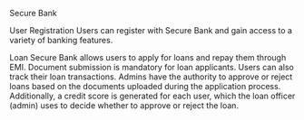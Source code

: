 Secure Bank

User Registration
Users can register with Secure Bank and gain access to a variety of banking features.

Loan
Secure Bank allows users to apply for loans and repay them through EMI. Document submission is mandatory for loan applicants. Users can also track their loan transactions.
Admins have the authority to approve or reject loans based on the documents uploaded during the application process. 
Additionally, a credit score is generated for each user, which the loan officer (admin) uses to decide whether to approve or reject the loan.
